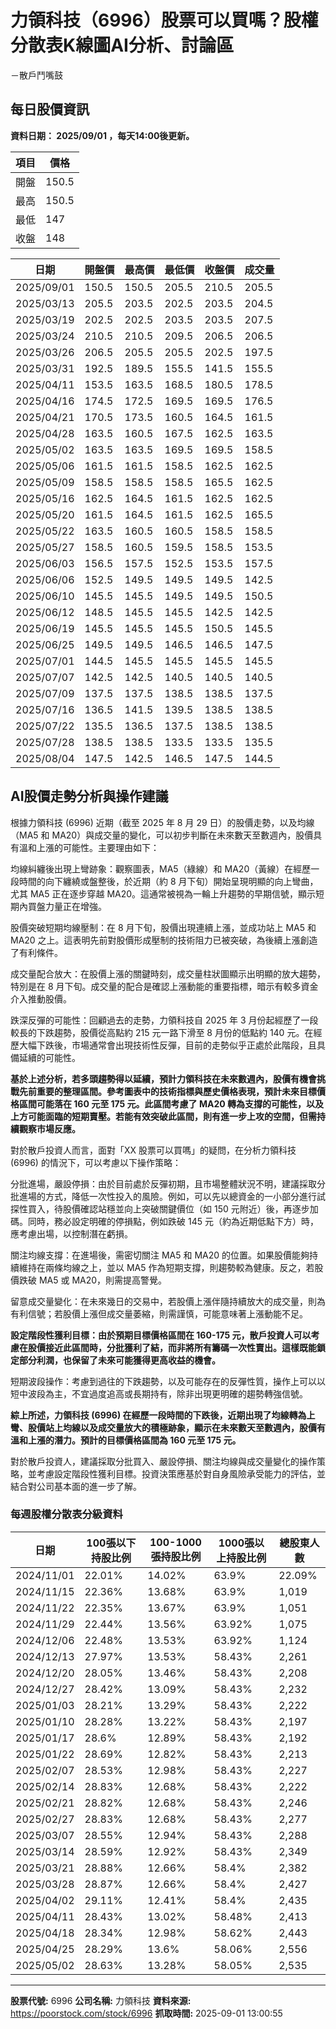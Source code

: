 # 力領科技（6996）股票可以買嗎？股權分散表K線圖AI分析、討論區
－散戶鬥嘴鼓

## 每日股價資訊

**資料日期： 2025/09/01 ，每天14:00後更新。**

| 項目 | 價格 |
|------|------|
| 開盤 | 150.5 |
| 最高 | 150.5 |
| 最低 | 147 |
| 收盤 | 148 |

| 日期 | 開盤價 | 最高價 | 最低價 | 收盤價 | 成交量 |
|------|--------|--------|--------|--------|--------|
| 2025/09/01 | 150.5 | 150.5 | 205.5 | 210.5 | 205.5 |
| 2025/03/13 | 205.5 | 203.5 | 202.5 | 203.5 | 204.5 |
| 2025/03/19 | 202.5 | 202.5 | 203.5 | 203.5 | 207.5 |
| 2025/03/24 | 210.5 | 210.5 | 209.5 | 206.5 | 206.5 |
| 2025/03/26 | 206.5 | 205.5 | 205.5 | 202.5 | 197.5 |
| 2025/03/31 | 192.5 | 189.5 | 155.5 | 141.5 | 155.5 |
| 2025/04/11 | 153.5 | 163.5 | 168.5 | 180.5 | 178.5 |
| 2025/04/16 | 174.5 | 172.5 | 169.5 | 169.5 | 176.5 |
| 2025/04/21 | 170.5 | 173.5 | 160.5 | 164.5 | 161.5 |
| 2025/04/28 | 163.5 | 160.5 | 167.5 | 162.5 | 163.5 |
| 2025/05/02 | 163.5 | 163.5 | 169.5 | 169.5 | 158.5 |
| 2025/05/06 | 161.5 | 161.5 | 158.5 | 162.5 | 162.5 |
| 2025/05/09 | 158.5 | 158.5 | 158.5 | 165.5 | 162.5 |
| 2025/05/16 | 162.5 | 164.5 | 161.5 | 162.5 | 162.5 |
| 2025/05/20 | 161.5 | 164.5 | 161.5 | 162.5 | 165.5 |
| 2025/05/22 | 163.5 | 160.5 | 160.5 | 158.5 | 158.5 |
| 2025/05/27 | 158.5 | 160.5 | 159.5 | 158.5 | 153.5 |
| 2025/06/03 | 156.5 | 157.5 | 152.5 | 153.5 | 157.5 |
| 2025/06/06 | 152.5 | 149.5 | 149.5 | 149.5 | 142.5 |
| 2025/06/10 | 145.5 | 145.5 | 149.5 | 149.5 | 150.5 |
| 2025/06/12 | 148.5 | 145.5 | 145.5 | 142.5 | 142.5 |
| 2025/06/19 | 145.5 | 145.5 | 145.5 | 150.5 | 145.5 |
| 2025/06/25 | 149.5 | 149.5 | 146.5 | 146.5 | 147.5 |
| 2025/07/01 | 144.5 | 145.5 | 145.5 | 145.5 | 145.5 |
| 2025/07/07 | 142.5 | 142.5 | 140.5 | 140.5 | 140.5 |
| 2025/07/09 | 137.5 | 137.5 | 138.5 | 138.5 | 137.5 |
| 2025/07/16 | 136.5 | 141.5 | 139.5 | 138.5 | 138.5 |
| 2025/07/22 | 135.5 | 136.5 | 137.5 | 138.5 | 138.5 |
| 2025/07/28 | 138.5 | 138.5 | 133.5 | 133.5 | 135.5 |
| 2025/08/04 | 147.5 | 142.5 | 146.5 | 147.5 | 144.5 |

## AI股價走勢分析與操作建議

根據力領科技 (6996) 近期（截至 2025 年 8 月 29 日）的股價走勢，以及均線（MA5 和 MA20）與成交量的變化，可以初步判斷在未來數天至數週內，股價具有溫和上漲的可能性。主要理由如下：

均線糾纏後出現上彎跡象：觀察圖表，MA5（綠線）和 MA20（黃線）在經歷一段時間的向下纏繞或盤整後，於近期（約 8 月下旬）開始呈現明顯的向上彎曲，尤其 MA5 正在逐步穿越 MA20。這通常被視為一輪上升趨勢的早期信號，顯示短期內買盤力量正在增強。

股價突破短期均線壓制：在 8 月下旬，股價出現連續上漲，並成功站上 MA5 和 MA20 之上。這表明先前對股價形成壓制的技術阻力已被突破，為後續上漲創造了有利條件。

成交量配合放大：在股價上漲的關鍵時刻，成交量柱狀圖顯示出明顯的放大趨勢，特別是在 8 月下旬。成交量的配合是確認上漲動能的重要指標，暗示有較多資金介入推動股價。

跌深反彈的可能性：回顧過去的走勢，力領科技自 2025 年 3 月份起經歷了一段較長的下跌趨勢，股價從高點約 215 元一路下滑至 8 月份的低點約 140 元。在經歷大幅下跌後，市場通常會出現技術性反彈，目前的走勢似乎正處於此階段，且具備延續的可能性。

**基於上述分析，若多頭趨勢得以延續，預計力領科技在未來數週內，股價有機會挑戰先前重要的整理區間。參考圖表中的技術指標與歷史價格表現，預計未來目標價格區間可能落在 160 元至 175 元。此區間考慮了 MA20 轉為支撐的可能性，以及上方可能面臨的短期賣壓。若能有效突破此區間，則有進一步上攻的空間，但需持續觀察市場反應。**

對於散戶投資人而言，面對「XX 股票可以買嗎」的疑問，在分析力領科技 (6996) 的情況下，可以考慮以下操作策略：

分批進場，嚴設停損：由於目前處於反彈初期，且市場整體狀況不明，建議採取分批進場的方式，降低一次性投入的風險。例如，可以先以總資金的一小部分進行試探性買入，待股價確認站穩並向上突破關鍵價位（如 150 元附近）後，再逐步加碼。同時，務必設定明確的停損點，例如跌破 145 元（約為近期低點下方）時，應考慮出場，以控制潛在虧損。

關注均線支撐：在進場後，需密切關注 MA5 和 MA20 的位置。如果股價能夠持續維持在兩條均線之上，並以 MA5 作為短期支撐，則趨勢較為健康。反之，若股價跌破 MA5 或 MA20，則需提高警覺。

留意成交量變化：在未來幾日的交易中，若股價上漲伴隨持續放大的成交量，則為有利信號；若股價上漲但成交量萎縮，則需謹慎，可能意味著上漲動能不足。

**設定階段性獲利目標：由於預期目標價格區間在 160-175 元，散戶投資人可以考慮在股價接近此區間時，分批獲利了結，而非將所有籌碼一次性賣出。這樣既能鎖定部分利潤，也保留了未來可能獲得更高收益的機會。**

短期波段操作：考慮到過往的下跌趨勢，以及可能存在的反彈性質，操作上可以以短中波段為主，不宜過度追高或長期持有，除非出現更明確的趨勢轉強信號。

**綜上所述，力領科技 (6996) 在經歷一段時間的下跌後，近期出現了均線轉為上彎、股價站上均線以及成交量放大的積極跡象，顯示在未來數天至數週內，股價有溫和上漲的潛力。預計的目標價格區間為 160 元至 175 元。**

對於散戶投資人，建議採取分批買入、嚴設停損、關注均線與成交量變化的操作策略，並考慮設定階段性獲利目標。投資決策應基於對自身風險承受能力的評估，並結合對公司基本面的進一步了解。

### 每週股權分散表分級資料

| 日期 | 100張以下持股比例 | 100-1000張持股比例 | 1000張以上持股比例 | 總股東人數 |
|------|-------------------|--------------------|--------------------|----------|
| 2024/11/01 | 22.01% | 14.02% | 63.9% | 22.09% |
| 2024/11/15 | 22.36% | 13.68% | 63.9% | 1,019 |
| 2024/11/22 | 22.35% | 13.67% | 63.9% | 1,051 |
| 2024/11/29 | 22.44% | 13.56% | 63.92% | 1,075 |
| 2024/12/06 | 22.48% | 13.53% | 63.92% | 1,124 |
| 2024/12/13 | 27.97% | 13.53% | 58.43% | 2,261 |
| 2024/12/20 | 28.05% | 13.46% | 58.43% | 2,208 |
| 2024/12/27 | 28.42% | 13.09% | 58.43% | 2,232 |
| 2025/01/03 | 28.21% | 13.29% | 58.43% | 2,222 |
| 2025/01/10 | 28.28% | 13.22% | 58.43% | 2,197 |
| 2025/01/17 | 28.6% | 12.89% | 58.43% | 2,192 |
| 2025/01/22 | 28.69% | 12.82% | 58.43% | 2,213 |
| 2025/02/07 | 28.53% | 12.98% | 58.43% | 2,227 |
| 2025/02/14 | 28.83% | 12.68% | 58.43% | 2,222 |
| 2025/02/21 | 28.82% | 12.68% | 58.43% | 2,246 |
| 2025/02/27 | 28.83% | 12.68% | 58.43% | 2,277 |
| 2025/03/07 | 28.55% | 12.94% | 58.43% | 2,288 |
| 2025/03/14 | 28.59% | 12.92% | 58.43% | 2,349 |
| 2025/03/21 | 28.88% | 12.66% | 58.4% | 2,382 |
| 2025/03/28 | 28.87% | 12.66% | 58.4% | 2,427 |
| 2025/04/02 | 29.11% | 12.41% | 58.4% | 2,435 |
| 2025/04/11 | 28.43% | 13.02% | 58.48% | 2,413 |
| 2025/04/18 | 28.34% | 12.98% | 58.62% | 2,443 |
| 2025/04/25 | 28.29% | 13.6% | 58.06% | 2,556 |
| 2025/05/02 | 28.63% | 13.28% | 58.05% | 2,535 |

---

**股票代號:** 6996
**公司名稱:** 力領科技
**資料來源:** https://poorstock.com/stock/6996
**抓取時間:** 2025-09-01 13:00:55